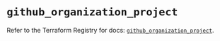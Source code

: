# `github_organization_project`

Refer to the Terraform Registry for docs: [`github_organization_project`](https://registry.terraform.io/providers/integrations/github/5.44.0/docs/resources/organization_project).
